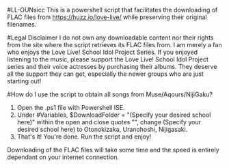 #LL-OUNsicc 
This is a powershell script that facilitates the downloading of FLAC files from https://huzz.io/love-live/ while preserving their original filenames. 

#Legal Disclaimer 
I do not own any downloadable content nor their rights from the site where the script retrieves its FLAC files from. I am merely a fan who enjoys the Love Live! School Idol Project Series. If you enjoyed listening to the music, please support the Love Live! School Idol Project series and their voice actresses by purchasing their albums. They deserve all the support they can get, especially the newer groups who are just starting out! 

#How do I use the script to obtain all songs from Muse/Aqours/NijiGaku? 
1) Open the .ps1 file with Powershell ISE. 
2) Under #Variables, 
$DownloadFolder = "(Specify your desired school here)" 
within the open and close quotes "", change (Specify your desired school here) to Otonokizaka, Uranohoshi, Nijigasaki.
3) That's it! You're done. Run the script and enjoy! 

Downloading of the FLAC files will take some time and the speed is entirely dependant on your internet connection. 






